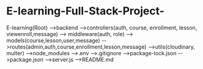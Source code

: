 # E-learning-Full-Stack-Project-

E-learning(Root)
-->backend 
        -->controllers(auth, course, enrollment, lesson, viewenroll,message)
        --> middleware(auth, role)
        --> models(course,lesson,user,message)
        -->routes(admin,auth,course,enrollment,lesson,message)
        -->utils(cloudinary, multer)
        -->node_modules
        -->.env
        -->.gitignore
        -->package-lock.json
        -->package.json
        -->server.js
-->README.md      
